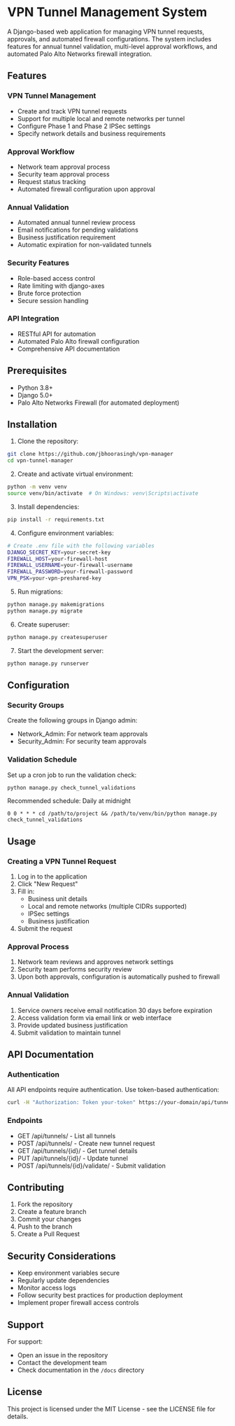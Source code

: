 # VPN Tunnel Management System

A Django-based web application for managing VPN tunnel requests, approvals, and automated firewall configurations. The system includes features for annual tunnel validation, multi-level approval workflows, and automated Palo Alto Networks firewall integration.

## Features

### VPN Tunnel Management
- Create and track VPN tunnel requests
- Support for multiple local and remote networks per tunnel
- Configure Phase 1 and Phase 2 IPSec settings
- Specify network details and business requirements

### Approval Workflow
- Network team approval process
- Security team approval process
- Request status tracking
- Automated firewall configuration upon approval

### Annual Validation
- Automated annual tunnel review process
- Email notifications for pending validations
- Business justification requirement
- Automatic expiration for non-validated tunnels

### Security Features
- Role-based access control
- Rate limiting with django-axes
- Brute force protection
- Secure session handling

### API Integration
- RESTful API for automation
- Automated Palo Alto firewall configuration
- Comprehensive API documentation

## Prerequisites

- Python 3.8+
- Django 5.0+
- Palo Alto Networks Firewall (for automated deployment)

## Installation

1. Clone the repository:
```bash
git clone https://github.com/jbhoorasingh/vpn-manager
cd vpn-tunnel-manager
```

2. Create and activate virtual environment:
```bash
python -m venv venv
source venv/bin/activate  # On Windows: venv\Scripts\activate
```

3. Install dependencies:
```bash
pip install -r requirements.txt
```

4. Configure environment variables:
```bash
# Create .env file with the following variables
DJANGO_SECRET_KEY=your-secret-key
FIREWALL_HOST=your-firewall-host
FIREWALL_USERNAME=your-firewall-username
FIREWALL_PASSWORD=your-firewall-password
VPN_PSK=your-vpn-preshared-key
```

5. Run migrations:
```bash
python manage.py makemigrations
python manage.py migrate
```

6. Create superuser:
```bash
python manage.py createsuperuser
```

7. Start the development server:
```bash
python manage.py runserver
```

## Configuration

### Security Groups
Create the following groups in Django admin:
- Network_Admin: For network team approvals
- Security_Admin: For security team approvals

### Validation Schedule
Set up a cron job to run the validation check:
```bash
python manage.py check_tunnel_validations
```

Recommended schedule: Daily at midnight
```cron
0 0 * * * cd /path/to/project && /path/to/venv/bin/python manage.py check_tunnel_validations
```

## Usage

### Creating a VPN Tunnel Request
1. Log in to the application
2. Click "New Request"
3. Fill in:
   - Business unit details
   - Local and remote networks (multiple CIDRs supported)
   - IPSec settings
   - Business justification
4. Submit the request

### Approval Process
1. Network team reviews and approves network settings
2. Security team performs security review
3. Upon both approvals, configuration is automatically pushed to firewall

### Annual Validation
1. Service owners receive email notification 30 days before expiration
2. Access validation form via email link or web interface
3. Provide updated business justification
4. Submit validation to maintain tunnel

## API Documentation

### Authentication
All API endpoints require authentication. Use token-based authentication:
```bash
curl -H "Authorization: Token your-token" https://your-domain/api/tunnels/
```

### Endpoints
- GET /api/tunnels/ - List all tunnels
- POST /api/tunnels/ - Create new tunnel request
- GET /api/tunnels/{id}/ - Get tunnel details
- PUT /api/tunnels/{id}/ - Update tunnel
- POST /api/tunnels/{id}/validate/ - Submit validation

## Contributing

1. Fork the repository
2. Create a feature branch
3. Commit your changes
4. Push to the branch
5. Create a Pull Request

## Security Considerations

- Keep environment variables secure
- Regularly update dependencies
- Monitor access logs
- Follow security best practices for production deployment
- Implement proper firewall access controls

## Support

For support:
- Open an issue in the repository
- Contact the development team
- Check documentation in the `/docs` directory

## License

This project is licensed under the MIT License - see the LICENSE file for details.